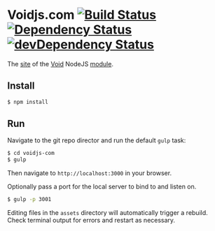 Voidjs.com [![Build Status](https://travis-ci.org/edj-boston/voidjs-com.svg?branch=master)](https://travis-ci.org/edj-boston/voidjs-com) [![Dependency Status](https://david-dm.org/edj-boston/voidjs-com.svg)](https://david-dm.org/edj-boston/voidjs-com) [![devDependency Status](https://david-dm.org/edj-boston/voidjs-com/dev-status.svg)](https://david-dm.org/edj-boston/voidjs-com#info=devDependencies)
==========

The [site](https://voidjs.com) of the [Void](https://github.com/edj-boston/void) NodeJS [module](https://npmjs.org/package/void).

Install
-------

```sh
$ npm install
```

Run
---

Navigate to the git repo director and run the default `gulp` task:

```sh
$ cd voidjs-com
$ gulp
```

Then navigate to `http://localhost:3000` in your browser. 

Optionally pass a port for the local server to bind to and listen on.

```sh
$ gulp -p 3001
```


Editing files in the `assets` directory will automatically trigger a rebuild. Check terminal output for errors and restart as necessary.